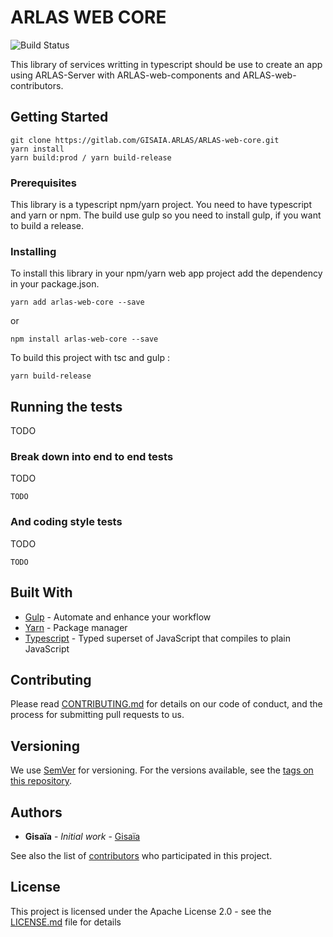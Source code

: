 # ARLAS WEB CORE

![Build Status](https://img.shields.io/travis/gisaia/ARLAS-web-core/develop.svg?label=develop)

This library of services writting in typescript should be use to create an app using ARLAS-Server with ARLAS-web-components and ARLAS-web-contributors.

## Getting Started

```
git clone https://gitlab.com/GISAIA.ARLAS/ARLAS-web-core.git
yarn install
yarn build:prod / yarn build-release
```

### Prerequisites

This library is a typescript npm/yarn project. You need to have typescript and yarn or npm.
The build use gulp so you need to install gulp, if you want to build a release.


### Installing

To install this library in your npm/yarn web app project add the dependency in your package.json.

```
yarn add arlas-web-core --save
```

or

```
npm install arlas-web-core --save
```

To build this project with tsc and gulp :

```
yarn build-release
```

## Running the tests

TODO

### Break down into end to end tests

TODO
```
TODO
```

### And coding style tests

TODO
```
TODO
```

## Built With

* [Gulp](http://gulpjs.com/) - Automate and enhance your workflow
* [Yarn](https://yarnpkg.com/fr/) - Package manager
* [Typescript](https://www.typescriptlang.org/) - Typed superset of JavaScript that compiles to plain JavaScript


## Contributing

Please read [CONTRIBUTING.md](https://gitlab.com/GISAIA.ARLAS/ARLAS-web-core/blob/master/CONTRIBUTING.md) for details on our code of conduct, and the process for submitting pull requests to us.

## Versioning

We use [SemVer](http://semver.org/) for versioning. For the versions available, see the [tags on this repository](https://gitlab.com/GISAIA.ARLAS/ARLAS-web-core/tags). 

## Authors

* **Gisaïa** - *Initial work* - [Gisaïa](http://gisaia.fr/)

See also the list of [contributors](https://gitlab.com/GISAIA.ARLAS/ARLAS-web-core/graphs/develop) who participated in this project.


## License

This project is licensed under the  Apache License 2.0 - see the [LICENSE.md](LICENSE.md) file for details
